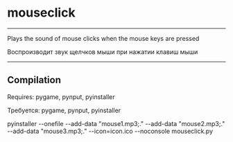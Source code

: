 # mouseclick
---
Plays the sound of mouse clicks when the mouse keys are pressed

Воспроизводит звук щелчков мыши при нажатии клавиш мыши

---
## Compilation
Requires: pygame, pynput, pyinstaller

Требуется: pygame, pynput, pyinstaller

pyinstaller --onefile --add-data "mouse1.mp3;." --add-data "mouse2.mp3;." --add-data "mouse3.mp3;." --icon=icon.ico --noconsole mouseclick.py

